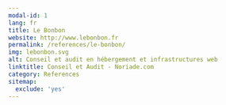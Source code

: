 ```yaml
---
modal-id: 1
lang: fr
title: Le Bonbon
website: http://www.lebonbon.fr
permalink: /references/le-bonbon/
img: lebonbon.svg
alt: Conseil et audit en hébergement et infrastructures web
linktitle: Conseil et Audit - Noriade.com
category: References
sitemap:
  exclude: 'yes'
---
```

